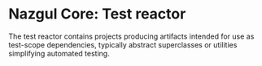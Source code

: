# Nazgul Core: Test reactor

The test reactor contains projects producing artifacts intended for use as
test-scope dependencies, typically abstract superclasses or utilities
simplifying automated testing.